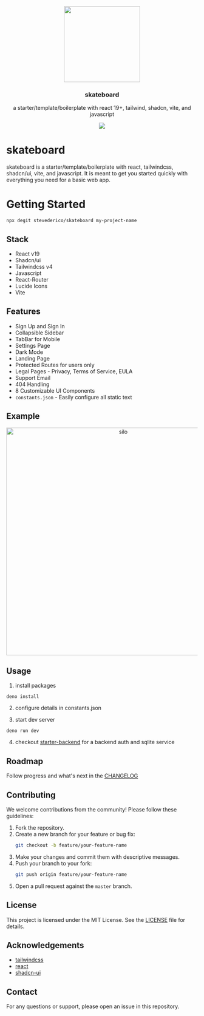 <div align="center">
  <a href="#" />
<!--     <img alt="" height="200px" src="https://github.com/user-attachments/assets/19ca1353-6e8d-4808-b7a2-cb830b3539e7"> -->
    <img alt="" height="200px" src="https://github.com/user-attachments/assets/b7f2b098-503b-4439-8454-7eb45ae82307">
    
  </a>
</div>


<h3 align="center">skateboard</h3>

<p align="center">
  a starter/template/boilerplate with react 19+, tailwind, shadcn, vite, and javascript
  <br>
  <p align="center">
  <a href="https://opensource.org/licenses/mit">
    <img src="https://img.shields.io/badge/License-MIT-blue.svg">
  </a>
</p>

# skateboard
skateboard is a starter/template/boilerplate with react, tailwindcss, shadcn/ui, vite, and javascript. It is meant to get you started quickly with everything you need for a basic web app.

# Getting Started
```shell
npx degit stevederico/skateboard my-project-name
```

## Stack
- React v19
- Shadcn/ui
- Tailwindcss v4
- Javascript
- React-Router
- Lucide Icons
- Vite

## Features
- Sign Up and Sign In
- Collapsible Sidebar
- TabBar for Mobile
- Settings Page
- Dark Mode
- Landing Page
- Protected Routes for users only
- Legal Pages - Privacy, Terms of Service, EULA
- Support Email
- 404 Handling
- 8 Customizable UI Components 
- `constants.json` - Easily configure all static text

## Example
<div align="center">
  <a href="#" />
    <img alt="silo" height="600px" src="https://github.com/user-attachments/assets/a99f5298-42ae-46a3-b5d2-0a401750612e"> 
  </a>
</div>
  

## Usage
1. install packages
```shell
deno install
```
2. configure details in constants.json

3. start dev server
```shell
deno run dev
```
4. checkout [starter-backend](https://github.com/stevederico/starter-backend) for a backend auth and sqlite service

## Roadmap
Follow progress and what's next in the [CHANGELOG](https://github.com/stevederico/skateboard/blob/master/changelog.md)

## Contributing

We welcome contributions from the community! Please follow these guidelines:

1. Fork the repository.
2. Create a new branch for your feature or bug fix:
   ```sh
   git checkout -b feature/your-feature-name
   ```
3. Make your changes and commit them with descriptive messages.
4. Push your branch to your fork:
   ```sh
   git push origin feature/your-feature-name
   ```
5. Open a pull request against the `master` branch.

## License

This project is licensed under the MIT License. See the [LICENSE](LICENSE) file for details.

## Acknowledgements 

- [tailwindcss](https://github.com/tailwindlabs/tailwindcss)
- [react](https://github.com/facebook/react)
- [shadcn-ui](https://github.com/shadcn-ui/ui)

## Contact

For any questions or support, please open an issue in this repository.
